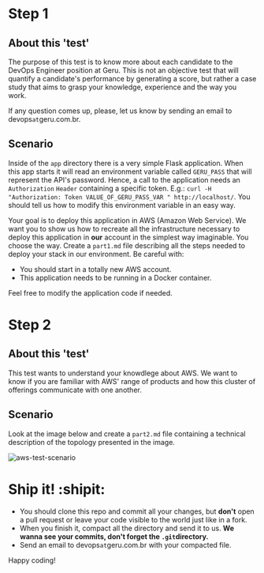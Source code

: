 # Step 1

## About this 'test'

The purpose of this test is to know more about each candidate to the DevOps Engineer position at Geru. This is not an objective test that will quantify a candidate's performance by generating a score, but rather a case study that aims to grasp your knowledge, experience and the way you work. 

If any question comes up, please, let us know by sending an email to devops`at`geru.com.br.

## Scenario

Inside of the `app` directory there is a very simple Flask application. When this app starts it will read an environment variable called `GERU_PASS` that will represent the API's password. Hence, a call to the application needs an `Authorization` `Header` containing a specific token. E.g.: `curl -H "Authorization: Token VALUE_OF_GERU_PASS_VAR " http://localhost/`. You should tell us how to modify this environment variable in an easy way.

Your goal is to deploy this application in AWS (Amazon Web Service). We want you to show us how to recreate all the infrastructure necessary to deploy this application in **our** account in the simplest way imaginable. You choose the way. Create a `part1.md` file describing all the steps needed to deploy your stack in our environment. Be careful with:

* You should start in a totally new AWS account.
* This application needs to be running in a Docker container.

Feel free to modify the application code if needed.

# Step 2

## About this 'test'

This test wants to understand your knowdlege about AWS. We want to know if you are familiar with AWS' range of products and how this cluster of offerings communicate with one another.

## Scenario

Look at the image below and create a `part2.md` file containing a technical description of the topology presented in the image.

![aws-test-scenario](https://user-images.githubusercontent.com/29125605/29424258-5d7d5c2a-8355-11e7-9701-2fb26621b6b0.png)

# Ship it! :shipit:

* You should clone this repo and commit all your changes, but **don't** open a pull request or leave your code visible to the world just like in a fork.
* When you finish it, compact all the directory and send it to us. **We wanna see your commits, don't forget the `.git`directory.**
* Send an email to devops`at`geru.com.br with your compacted file.

Happy coding!
